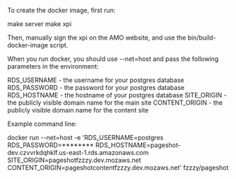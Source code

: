 To create the docker image, first run:

  make server
  make xpi

Then, manually sign the xpi on the AMO website, and use the bin/build-docker-image script.

When you run docker, you should use --net=host and pass the following parameters in the environment:

  RDS_USERNAME - the username for your postgres database
  RDS_PASSWORD - the password for your postgres database
  RDS_HOSTNAME - the hostname of your postgres database
  SITE_ORIGIN - the publicly visible domain name for the main site
  CONTENT_ORIGIN - the publicly visible domain name for the content site

Example command line:

  docker run --net=host -e 'RDS_USERNAME=postgres RDS_PASSWORD=******** RDS_HOSTNAME=pageshot-dev.czvvrkdqhklf.us-east-1.rds.amazonaws.com SITE_ORIGIN=pageshotfzzzy.dev.mozaws.net CONTENT_ORIGIN=pageshotcontentfzzzy.dev.mozaws.net' fzzzy/pageshot
